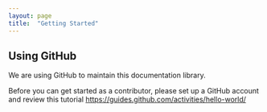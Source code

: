 ```yaml
---
layout: page
title:  "Getting Started"
---
```

## Using GitHub

We are using GitHub to maintain this documentation library.

Before you can get started as a contributor, please set up a GitHub account and review this tutorial <a href="#">https://guides.github.com/activities/hello-world/</a>
